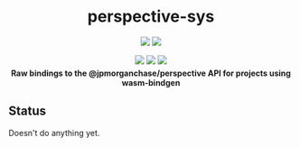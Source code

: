 <div align="center">
  <h1>perspective-sys</h1>
  <p style="margin-bottom: 0.5ex;">
    <a href="https://docs.rs/perspective-sys"><img src="https://docs.rs/perspective-sys/badge.svg" /></a>
    <a href="https://crates.io/crates/perspective-sys"><img
        src="https://img.shields.io/crates/v/perspective-sys.svg?logo=rust" /></a>
  </p>
  <p style="margin-bottom: 0.5ex;">
    <a href="https://interfaces-rs.github.io/perspective-sys"><img
        src="https://img.shields.io/badge/docs-latest-blueviolet?logo=Read-the-docs&logoColor=white" /></a>
    <a href="https://github.com/interfaces-rs/perspective-sys/actions"><img
        src="https://github.com/interfaces-rs/perspective-sys/workflows/ci/badge.svg" /></a>
    <a href="https://crates.io/crates/perspective-sys"><img
        src="https://img.shields.io/librariesio/release/cargo/perspective-sys.svg?logo=rust" /></a>
  </p>
  <strong>Raw bindings to the @jpmorganchase/perspective API for projects using wasm-bindgen</strong>
</div>

## Status

Doesn't do anything yet.
